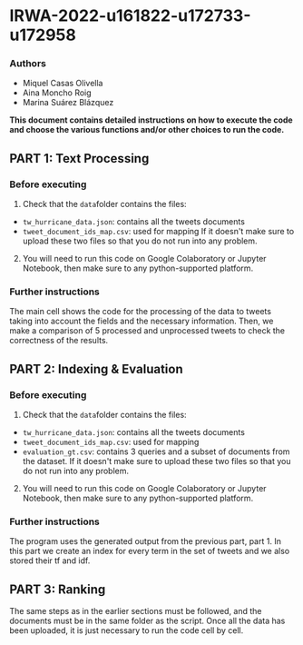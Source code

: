 # IRWA-2022-u161822-u172733-u172958

### Authors

- Miquel Casas Olivella
- Aina Moncho Roig
- Marina Suárez Blázquez

**This document contains detailed instructions on how to execute the code and choose the various functions and/or other choices to run the code.**


## PART 1: Text Processing

### Before executing
1. Check that the `data`folder contains the files:
- `tw_hurricane_data.json`: contains all the tweets documents
- `tweet_document_ids_map.csv`: used for mapping
If it doesn't make sure to upload these two files so that you do not run into any problem.
2. You will need to run this code on Google Colaboratory or Jupyter Notebook, then make sure to any python-supported platform.

### Further instructions
The main cell shows the code for the processing of the data to tweets taking into account the fields and the necessary information. Then, we make a comparison of 5 processed and unprocessed tweets to check the correctness of the results.

## PART 2: Indexing & Evaluation

### Before executing
1. Check that the `data`folder contains the files:
- `tw_hurricane_data.json`: contains all the tweets documents
- `tweet_document_ids_map.csv`: used for mapping
- `evaluation_gt.csv`: contains 3 queries and a subset of documents from the dataset.
If it doesn't make sure to upload these two files so that you do not run into any problem.
2. You will need to run this code on Google Colaboratory or Jupyter Notebook, then make sure to any python-supported platform.

### Further instructions
The program uses the generated output from the previous part, part 1. In this part we create an index for every term in the set of tweets and we also stored their tf and idf. 


## PART 3: Ranking

The same steps as in the earlier sections must be followed, and the documents must be in the same folder as the script. Once all the data has been uploaded, it is just necessary to run the code cell by cell.
